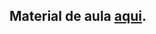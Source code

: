 ## Material de aula <a href="https://sites.google.com/site/proflincolnmachado/sistemas-digitais/material?authuser=0">aqui</a>.


